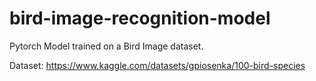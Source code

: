 # bird-image-recognition-model
Pytorch Model trained on a Bird Image dataset.

Dataset: https://www.kaggle.com/datasets/gpiosenka/100-bird-species
